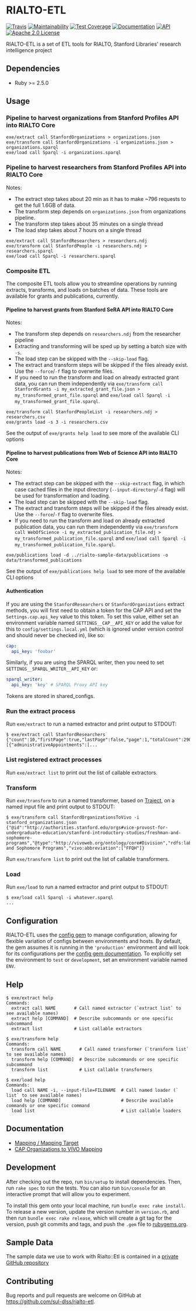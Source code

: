 # RIALTO-ETL

[![Travis](https://img.shields.io/travis/sul-dlss/rialto-etl.svg)](https://travis-ci.org/sul-dlss/rialto-etl)
[![Maintainability](https://api.codeclimate.com/v1/badges/ada551c43bfa26ab534d/maintainability)](https://codeclimate.com/github/sul-dlss/rialto-etl/maintainability)
[![Test Coverage](https://api.codeclimate.com/v1/badges/ada551c43bfa26ab534d/test_coverage)](https://codeclimate.com/github/sul-dlss/rialto-etl/test_coverage)
[![Documentation](https://inch-ci.org/github/sul-dlss/rialto-etl.svg?branch=main)](https://inch-ci.org/github/sul-dlss/rialto-etl)
[![API](http://img.shields.io/badge/API-docs-blue.svg)](http://rubydoc.info/gems/rialto-etl)
[![Apache 2.0 License](http://img.shields.io/badge/APACHE2-license-blue.svg)](./LICENSE)

RIALTO-ETL is a set of ETL tools for RIALTO, Stanford Libraries' research intelligence project

## Dependencies

- Ruby >= 2.5.0

## Usage

### Pipeline to harvest organizations from Stanford Profiles API into RIALTO Core

```
exe/extract call StanfordOrganizations > organizations.json
exe/transform call StanfordOrganizations -i organizations.json > organizations.sparql
exe/load call Sparql -i organizations.sparql
```

### Pipeline to harvest researchers from Stanford Profiles API into RIALTO Core

Notes:
* The extract step takes about 20 min as it has to make ~796 requests to get the full
1.6GB of data.
* The transform step depends on `organizations.json` from organizations pipeline.
* The transform step takes about 35 minutes on a single thread
* The load step takes about 7 hours on a single thread

```
exe/extract call StanfordResearchers > researchers.ndj
exe/transform call StanfordPeople -i researchers.ndj > researchers.sparql
exe/load call Sparql -i researchers.sparql
```

### Composite ETL

The composite ETL tools allow you to streamline operations by running extracts, transforms, and loads on batches of data. These tools are available for grants and publications, currently.

#### Pipeline to harvest grants from Stanford SeRA API into RIALTO Core

Notes:
* The transform step depends on `researchers.ndj` from the researcher pipeline
* Extracting and transforming will be sped up by setting a batch size with `-s`.
* The load step can be skipped with the `--skip-load` flag.
* The extract and transform steps will be skipped if the files already exist. Use the `--force`/`-f` flag to overwrite files.
* If you need to run the transform and load on already extracted grant data, you can run them independently via `exe/transform call StanfordGrants -i my_extracted_grant_file.json > my_transformed_grant_file.sparql` and `exe/load call Sparql -i my_transformed_grant_file.sparql`.

```
exe/transform call StanfordPeopleList -i researchers.ndj > researchers.csv
exe/grants load -s 3 -i researchers.csv
```

See the output of `exe/grants help load` to see more of the available CLI options

#### Pipeline to harvest publications from Web of Science API into RIALTO Core

Notes:
* The extract step can be skipped with the `--skip-extract` flag, in which case cached files in the input directory (`--input-directory`/`-d` flag) will be used for transformation and loading.
* The load step can be skipped with the `--skip-load` flag.
* The extract and transform steps will be skipped if the files already exist. Use the `--force`/`-f` flag to overwrite files.
* If you need to run the transform and load on already extracted publication data, you can run them independently via `exe/transform call WebOfScience -i my_extracted_publication_file.ndj > my_transformed_publication_file.sparql` and `exe/load call Sparql -i my_transformed_publication_file.sparql`.

```
exe/publications load -d ../rialto-sample-data/publications -o data/transformed_publications
```

See the output of `exe/publications help load` to see more of the available CLI options

#### Authentication

If you are using the `StanfordResearchers` or `StanfordOrganizations` extract methods, you will first need to obtain a token for the CAP API and set the `Settings.cap.api_key` value to this token. To set this value, either set an environment variable named `SETTINGS__CAP__API_KEY` or add the value for this to `config/settings.local.yml` (which is ignored under version control and should never be checked in), like so:


```yaml
cap:
  api_key: 'foobar'
```

Similarly, if you are using the SPARQL writer, then you need to set `SETTINGS__SPARQL_WRITER__API_KEY` or:

```yaml
sparql_writer:
  api_key: 'key' # SPARQL Proxy API key
```

Tokens are stored in shared_configs.

### Run the extract process

Run `exe/extract` to run a named extractor and print output to STDOUT:

    $ exe/extract call StanfordResearchers
    {"count":10,"firstPage":true,"lastPage":false,"page":1,"totalCount":29089,"totalPages":2909,"values":[{"administrativeAppointments":[...

### List registered extract processes

Run `exe/extract list` to print out the list of callable extractors.

### Transform

Run `exe/transform` to run a named transformer, based on [Traject](https://github.com/traject/traject), on a named input file and print output to STDOUT:

    $ exe/transform call StanfordOrganizationsToVivo -i stanford_organizations.json
    {"@id":"http://authorities.stanford.edu/orgs#vice-provost-for-undergraduate-education/stanford-introductory-studies/freshman-and-sophomore-programs","@type":"http://vivoweb.org/ontology/core#Division","rdfs:label":"Freshman and Sophomore Programs","vivo:abbreviation":["FFQH"]}

Run `exe/transform list` to print out the list of callable transformers.

### Load

Run `exe/load` to run a named extractor and print output to STDOUT:

    $ exe/load call Sparql -i whatever.sparql
    ...

## Configuration

RIALTO-ETL uses the [config gem](https://github.com/railsconfig/config) to manage configuration, allowing for flexible variation of configs between environments and hosts. By default, the gem assumes it is running in the `'production'` environment and will look for its configurations per the [config gem documentation](https://github.com/railsconfig/config#accessing-the-settings-object). To explicitly set the environment to `test` or `development`, set an environment variable named `ENV`.

## Help

    $ exe/extract help
    Commands:
      extract call NAME       # Call named extractor (`extract list` to see available names)
      extract help [COMMAND]  # Describe subcommands or one specific subcommand
      extract list            # List callable extractors

    $ exe/transform help
    Commands:
      transform call NAME       # Call named transformer (`transform list` to see available names)
      transform help [COMMAND]  # Describe subcommands or one specific subcommand
      transform list            # List callable transformers

    $ exe/load help
    Commands:
      load call NAME -i, --input-file=FILENAME  # Call named loader (` list` to see available names)
      load help [COMMAND]                       # Describe available commands or one specific command
      load list                                 # List callable loaders

## Documentation

* [Mapping / Mapping Target](./mapping.md)
* [CAP Organizations to VIVO Mapping](./docs/CAP-organizations.md)

## Development

After checking out the repo, run `bin/setup` to install dependencies. Then, run `rake spec` to run the tests. You can also run `bin/console` for an interactive prompt that will allow you to experiment.

To install this gem onto your local machine, run `bundle exec rake install`. To release a new version, update the version number in `version.rb`, and then run `bundle exec rake release`, which will create a git tag for the version, push git commits and tags, and push the `.gem` file to [rubygems.org](https://rubygems.org).

## Sample Data

The sample data we use to work with Rialto::Etl is contained in a [private GitHub repository](https://github.com:sul-dlss/rialto-sample-data)

## Contributing

Bug reports and pull requests are welcome on GitHub at https://github.com/sul-dlss/rialto-etl.
